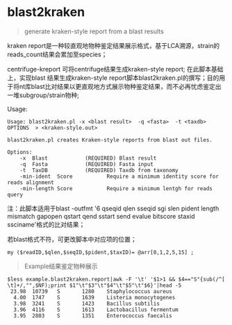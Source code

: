 # blast2kraken
> generate kraken-style report from a blast results

kraken report是一种较直观地物种鉴定结果展示格式，基于LCA溯源，strain的reads_count结果会累加至species；

centrifuge-kreport 可将centrifuge结果生成kraken-style report; 在此脚本基础上，实现blast 结果生成kraken-style report脚本blast2kraken.pl的撰写；目的用于将nt库blast比对结果以更直观地方式展示物种鉴定结果，而不必再忧虑鉴定出一堆subgroup/strain物种;

Usage:
```
Usage: blast2kraken.pl -x <blast result>  -q <fasta>  -t <taxdb> OPTIONS  > <kraken-style.out>

blast2kraken.pl creates Kraken-style reports from blast out files.

Options:
    -x  Blast            (REQUIRED) Blast result
    -q  Fasta            (REQUIRED) Fasta input
    -t  TaxDB            (REQUIRED) Taxdb from taxonomy
    -min-ident  Score           Require a minimum identity score for reads alignment
    -min-length Score           Require a minimum lentgh for reads query
```
注：此脚本适用于blast -outfmt '6 qseqid qlen sseqid sgi slen pident length mismatch gapopen qstart qend sstart send evalue bitscore staxid ssciname'格式的比对结果；

若blast格式不符，可更改脚本中对应项的位置；
```
my ($readID,$qlen,$seqID,$pident,$taxID)= @arr[0,1,2,5,15] ;
```
> Example结果鉴定物种展示
```
$less example.blast2kraken.report|awk -F '\t' '$1>1 && $4=="S"{sub(/^[ \t]+/,"",$NF);print $1"\t"$3"\t"$4"\t"$5"\t"$6}'|head -5
 23.98  10739   S       1280    Staphylococcus aureus
  4.00  1747    S       1639    Listeria monocytogenes
  3.98  3241    S       1423    Bacillus subtilis
  3.96  4116    S       1613    Lactobacillus fermentum
  3.95  2803    S       1351    Enterococcus faecalis
```
